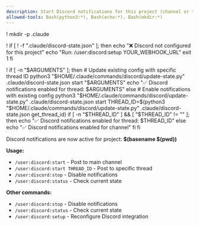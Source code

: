 ```yaml
---
description: Start Discord notifications for this project (channel or thread)
allowed-tools: Bash(python3:*), Bash(echo:*), Bash(mkdir:*)
---
```


! mkdir -p .claude

! if [ ! -f ".claude/discord-state.json" ]; then
    echo "❌ Discord not configured for this project"
    echo "Run: /user:discord:setup YOUR_WEBHOOK_URL"
    exit 1
  fi

! if [ -n "$ARGUMENTS" ]; then
    # Update existing config with specific thread ID
    python3 "$HOME/.claude/commands/discord/update-state.py" .claude/discord-state.json start "$ARGUMENTS"
    echo "✅ Discord notifications enabled for thread: $ARGUMENTS"
  else
    # Enable notifications with existing config
    python3 "$HOME/.claude/commands/discord/update-state.py" .claude/discord-state.json start
    THREAD_ID=$(python3 "$HOME/.claude/commands/discord/update-state.py" .claude/discord-state.json get_thread_id)
    if [ -n "$THREAD_ID" ] && [ "$THREAD_ID" != "" ]; then
      echo "✅ Discord notifications enabled for thread: $THREAD_ID"
    else
      echo "✅ Discord notifications enabled for channel"
    fi
  fi

Discord notifications are now active for project: **$(basename $(pwd))**

**Usage:**
- `/user:discord:start` - Post to main channel
- `/user:discord:start THREAD_ID` - Post to specific thread
- `/user:discord:stop` - Disable notifications
- `/user:discord:status` - Check current state

**Other commands:**
- `/user:discord:stop` - Disable notifications
- `/user:discord:status` - Check current state
- `/user:discord:setup` - Reconfigure Discord integration